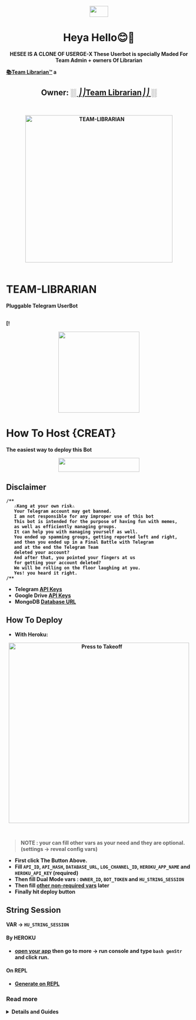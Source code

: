 <p align="center"><img src="https://raw.githubusercontent.com/MartinHeinz/MartinHeinz/master/wave.gif" width="50px" height=30px"></a> <h1 align="center">Heya Hello😊💫</h1>

<p align="center">
<b>HESEE IS A CLONE OF USERGE-X 
These Userbot is specially Maded  For Team Admin + owners Of Librarian <b>

[📚Team Librarian™️](https://t.me/Team_Librarian)
a
<h2 align="center"><b>Owner: <a href="https://telegram.dog/Team_Librarian">░ ⎠⎠Team Librarian⎠⎠ ░</b></h2>

<br>

<p align="center">
<p align="center">
   <a href="https://github.com/PURHSHOTTAM/TEAM-LIBRARIAN"><img src="https://telegra.ph/file/2957fd1d14717b7b7b76d.png" alt="TEAM-LIBRARIAN" width=400px></a>
   <br>
   <br>
</p>
<h1>TEAM-LIBRARIAN</h1>
<b>Pluggable Telegram UserBot</b>
<br>
<br>

[!<br>
<p align="center">
    <a href="https://telegram.dog/Team_Librarian"><img src="https://img.shields.io/badge/Team%20Librarian---%F0%9D%91%BF-blue?&logo=telegram&style=social" width=220px></a></p>


# How To Host {CREAT} 
The easiest way to deploy this Bot
<p align="center"><a href="https://heroku.com/deploy?template=https://github.com/PURHSHOTTAM/TEAM-LIBRARIAN-PACK"> <img src="https://img.shields.io/badge/Deploy%20To%20Heroku-black?style=for-the-badge&logo=heroku" width="220" height="38.45"/></a></p>



## Disclaimer
```
/**
   ⚠️Kang at your own risk⚠️          
   Your Telegram account may get banned.
   I am not responsible for any improper use of this bot
   This bot is intended for the purpose of having fun with memes,
   as well as efficiently managing groups.
   It can help you with managing yourself as well.
   You ended up spamming groups, getting reported left and right,
   and then you ended up in a Final Battle with Telegram
   and at the end the Telegram Team
   deleted your account?
   And after that, you pointed your fingers at us
   for getting your account deleted?
   We will be rolling on the floor laughing at you.
   Yes! you heard it right.
/**
```

* Telegram [API Keys](https://my.telegram.org/apps)
* Google Drive [API Keys](https://console.developers.google.com/)
* MongoDB [Database URL](https://cloud.mongodb.com/)
## How To Deploy 
* With Heroku:
<p align="center">
   <a href = "https://heroku.com/deploy?template=https://github.com/PURHSHOTTAM/TEAM-LIBRARIAN-PACK"><img src="https://telegra.ph/file/d6f19e66ea24527a25673.png" alt="Press to Takeoff" width="490px"></a>
</p>
<br>

> **NOTE** : your can fill other vars as your need and they are optional. (settings -> reveal config vars)
* First click The Button Above.
* Fill `API_ID`, `API_HASH`, `DATABASE_URL`, `LOG_CHANNEL_ID`, `HEROKU_APP_NAME` and `HEROKU_API_KEY` (**required**)
* Then fill Dual Mode vars : `OWNER_ID`, `BOT_TOKEN` and `HU_STRING_SESSION`
* Then fill [other **non-required** vars](https://telegra.ph/Heroku-Vars-for-USERGE-X-08-25) later
* Finally **hit deploy** button
## String Session
**VAR ->** `HU_STRING_SESSION`
#### By HEROKU
- [open your app](https://dashboard.heroku.com/apps/) then go to **more** -> **run console** and type `bash genStr` and click **run**.
#### On REPL
- [Generate on REPL](https://replit.com/@MrPerfectPURUSH/stringsessiongen?v=1)
### Read more
<details>
  <summary><b>Details and Guides</b></summary>

## Other Ways

* With Docker 🐳 
    <a href="https://github.com/code-rgb/USERGE-X/blob/alpha/resources/readmeDocker.md"><b>See Detailed Guide</b></a>

* With Git, Python and pip 🔧
  ```bash
  # clone the repo
  git clone https://github.com/code-rgb/userge-x.git
  cd userge-x

  # create virtualenv
  virtualenv -p /usr/bin/python3 venv
  . ./venv/bin/activate

  # install requirements
  pip install -r requirements.txt

  # Create config.env as given config.env.sample and fill that
  cp config.env.sample config.env

  # get string session and add it to config.env
  bash genStr

  # finally run the PM--X ;)
  bash run
  ```


<h2>Guide to Upstream Forked Repo</h2>
<a href="https://telegra.ph/Upstream-Userge-Forked-Repo-Guide-07-04"><b>Upstream Forked Repo</b></a>
<br>
<br>

<h3 align="center">Youtube Tutorial<h3>
<p align="center"><a href="https://youtu.be/M4T_BJvFqkc"><img src="https://i.imgur.com/VVgSk2m.png" width=250px></a>
</p>


## Features 

* Powerful and Very Useful **built-in** Plugins
  * gdrive [ upload / download / etc ] ( Team Drives Supported! ) 
  * zip / tar / unzip / untar / unrar
  * telegram upload / download
  * pmpermit / afk
  * notes / filters
  * split / combine
  * gadmin
  * plugin manager
  * ...and more
* Channel & Group log support
* Database support
* Build-in help support
* Easy to Setup & Use
* Easy to add / port Plugins
* Easy to write modules with the modified client

## Example Plugin 

```python
from userge import userge, Message, filters

LOG = userge.getLogger(__name__)  # logger object
CHANNEL = userge.getCLogger(__name__)  # channel logger object

# add command handler
@userge.on_cmd("test", about="help text to this command")
async def test_cmd(message: Message):
   LOG.info("starting test command...")  # log to console
   # some other stuff
   await message.edit("testing...", del_in=5)  # this will be automatically deleted after 5 sec
   # some other stuff
   await CHANNEL.log("testing completed!")  # log to channel

# add filters handler
@userge.on_filters(filters.me & filters.private)  # filter my private messages
async def test_filter(message: Message):
   LOG.info("starting filter command...")
   # some other stuff
   await message.reply(f"you typed - {message.text}", del_in=5)
   # some other stuff
   await CHANNEL.log("filter executed!")
```

